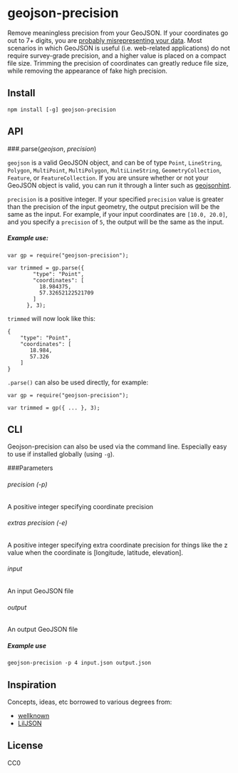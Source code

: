 # geojson-precision
Remove meaningless precision from your GeoJSON. If your coordinates go out to 7+ digits, you are [probably misrepresenting your data](http://gis.stackexchange.com/a/8674/14196). Most scenarios in which GeoJSON is useful (i.e. web-related applications) do not require survey-grade precision, and a higher value is placed on a compact file size. Trimming the precision of coordinates can greatly reduce file size, while removing the appearance of fake high precision.


## Install
````
npm install [-g] geojson-precision
````


## API


###.parse(*geojson*, *precision*)

````geojson```` is a valid GeoJSON object, and can be of type ````Point````, ````LineString````, ````Polygon````, ````MultiPoint````, ````MultiPolygon````, ````MultiLineString````, ````GeometryCollection````, ````Feature````, or ````FeatureCollection````. If you are unsure whether or not your GeoJSON object is valid, you can run it through a linter such as [geojsonhint](https://github.com/mapbox/geojsonhint).

````precision```` is a positive integer. If your specified ````precision```` value is greater than the precision of the input geometry, the output precision will be the same as the input. For example, if your input coordinates are ````[10.0, 20.0]````, and you specify a ````precision```` of ````5````, the output will be the same as the input. 

 
##### Example use:

````
var gp = require("geojson-precision");

var trimmed = gp.parse({
        "type": "Point",
        "coordinates": [
          18.984375,
          57.32652122521709
        ]
      }, 3);

````

````trimmed```` will now look like this:

````
{
    "type": "Point",
    "coordinates": [
       18.984,
       57.326
    ]
}
````

 ````.parse()```` can also be used directly, for example:
 
 ````
var gp = require("geojson-precision");

var trimmed = gp({ ... }, 3);

````


## CLI
Geojson-precision can also be used via the command line. Especially easy to use if installed globally (using ````-g````).

###Parameters
######  precision (-p)
A positive integer specifying coordinate precision

######  extras precision (-e)
A positive integer specifying extra coordinate precision for things like the z value when the coordinate is [longitude, latitude, elevation].

###### input
An input GeoJSON file

###### output
An output GeoJSON file

##### Example use
````
geojson-precision -p 4 input.json output.json
````




## Inspiration
Concepts, ideas, etc borrowed to various degrees from:

  - [wellknown](https://github.com/mapbox/wellknown/pull/18) 
  - [LilJSON](https://github.com/migurski/LilJSON)


## License
CC0
